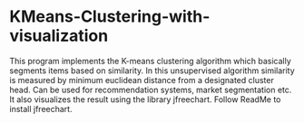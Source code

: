 # KMeans-Clustering-with-visualization
This program implements the K-means clustering algorithm which basically segments items based on similarity. In this unsupervised algorithm similarity is measured by minimum euclidean distance from a designated cluster head. Can be used for recommendation systems, market segmentation etc.  It also visualizes the result using the library jfreechart. Follow ReadMe to install jfreechart. 
